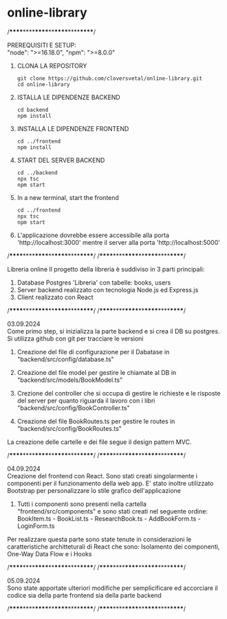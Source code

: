 # online-library

/****\*\*\*\*****\*\*\*\*****\*\*\*\*****\*\*****\*\*\*\*****\*\*\*\*****\*\*\*\*****/

PREREQUISITI E SETUP:  
"node": ">=16.18.0",
"npm": ">=8.0.0"

1. CLONA LA REPOSITORY

   ```
   git clone https://github.com/cloversvetal/online-library.git
   cd online-library
   ```

2. ISTALLA LE DIPENDENZE BACKEND

   ```
   cd backend
   npm install
   ```

3. INSTALLA LE DIPENDENZE FRONTEND

   ```
   cd ../frontend
   npm install
   ```

4. START DEL SERVER BACKEND

   ```
   cd ../backend
   npx tsc
   npm start
   ```

5. In a new terminal, start the frontend
   ```
   cd ../frontend
   npx tsc
   npm start
   ```
6. L'applicazione dovrebbe essere accessibile alla porta 'http://localhost:3000' mentre
   il server alla porta 'http://localhost:5000'

/****\*\*\*\*****\*\*\*\*****\*\*\*\*****\*\*****\*\*\*\*****\*\*\*\*****\*\*\*\*****/
/****\*\*\*\*****\*\*\*\*****\*\*\*\*****\*\*****\*\*\*\*****\*\*\*\*****\*\*\*\*****/

Libreria online
Il progetto della libreria è suddiviso in 3 parti principali:

1. Database Postgres 'Libreria' con tabelle: books, users
2. Server backend realizzato con tecnologia Node.js ed Express.js
3. Client realizzato con React

/****\*\*\*\*****\*\*\*\*****\*\*\*\*****\*\*****\*\*\*\*****\*\*\*\*****\*\*\*\*****/
/****\*\*\*\*****\*\*\*\*****\*\*\*\*****\*\*****\*\*\*\*****\*\*\*\*****\*\*\*\*****/

03.09.2024  
Come primo step, si inizializza la parte backend e si crea il DB su postgres.
Si utilizza github con git per tracciare le versioni

1. Creazione del file di configurazione per il Dabatase in
   "backend/src/config/database.ts"

2. Creazione del file model per gestire le chiamate al DB in
   "backend/src/models/BookModel.ts"

3. Crezione del controller che si occupa di gestire le richieste
   e le risposte del server per quanto riguarda il lavoro con i libri
   "backend/src/config/BookController.ts"

4. Creazione del file BookRoutes.ts per gestire le routes in
   "backend/src/config/BookRoutes.ts"

La creazione delle cartelle e dei file segue il design pattern MVC.

/****\*\*\*\*****\*\*\*\*****\*\*\*\*****\*\*****\*\*\*\*****\*\*\*\*****\*\*\*\*****/
/****\*\*\*\*****\*\*\*\*****\*\*\*\*****\*\*****\*\*\*\*****\*\*\*\*****\*\*\*\*****/

04.09.2024  
Creazione del frontend con React. Sono stati creati singolarmente i componenti per
il funzionamento della web app.
E' stato inoltre utilizzato Bootstrap per personalizzare lo stile grafico dell'applicazione

1. Tutti i componenti sono presenti nella cartella "frontend/src/components" e sono stati creati nel seguente ordine: BookItem.ts - BookList.ts - ResearchBook.ts - AddBookForm.ts - LoginForm.ts

Per realizzare questa parte sono state tenute in considerazioni le caratteristiche architteturali di React
che sono: Isolamento dei componenti, One-Way Data Flow e i Hooks

/****\*\*\*\*****\*\*\*\*****\*\*\*\*****\*\*****\*\*\*\*****\*\*\*\*****\*\*\*\*****/
/****\*\*\*\*****\*\*\*\*****\*\*\*\*****\*\*****\*\*\*\*****\*\*\*\*****\*\*\*\*****/

05.09.2024  
Sono state apportate ulteriori modifiche per semplicificare ed accorciare il codice sia
della parte frontend sia della parte backend

/****\*\*\*\*****\*\*\*\*****\*\*\*\*****\*\*****\*\*\*\*****\*\*\*\*****\*\*\*\*****/
/****\*\*\*\*****\*\*\*\*****\*\*\*\*****\*\*****\*\*\*\*****\*\*\*\*****\*\*\*\*****/
